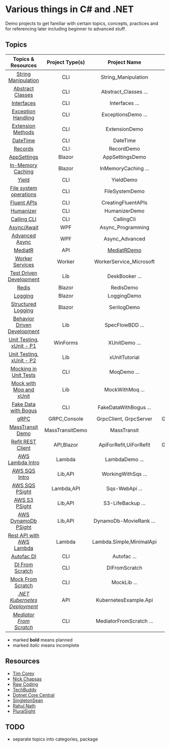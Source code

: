 # Various things in C# and .NET

Demo projects to get familiar with certain topics, concepts, practices and for referencing later including beginner to
advanced stuff.

## Topics

|                                           Topics & Resources                                           | Project Type(s) |                 Project Name                 |           External Libs/Packages           |               
|:------------------------------------------------------------------------------------------------------:|:---------------:|:--------------------------------------------:|:------------------------------------------:|
|                           [String Manipulation](http://youtu.be/ioi__WRETk4)                           |       CLI       |             String_Manipulation              |                    None                    |
|                            [Abstract Classes](http://youtu.be/jRkmPRk5j2E)                             |       CLI       |             Abstract_Classes ...             |                    None                    |
|                               [Interfaces](http://youtu.be/A7qwuFnyIpM)                                |       CLI       |                Interfaces ...                |                    None                    |
|                           [Exception Handling](http://youtu.be/LSkbnpjCEkk)                            |       CLI       |              ExceptionsDemo ...              |                    None                    |
|                            [Extension Methods](http://youtu.be/C_1DzspLy4Y)                            |       CLI       |                ExtensionDemo                 |                    None                    |
|                                [DateTime](http://youtu.be/9kEURoqHKZ0)                                 |       CLI       |                   DateTime                   |                    None                    |
|                                 [Records](http://youtu.be/9Byvwa9yF-I)                                 |       CLI       |                  RecordDemo                  |                    None                    |
|                               [AppSettings](http://youtu.be/_2_qksdQKCE)                               |     Blazor      |               AppSettingsDemo                |                    None                    |
|                            [In-Memory Caching](http://youtu.be/2jj2wH60QuE)                            |     Blazor      |             InMemoryCaching ...              |    Microsoft.Extensions.Caching.Memory     |
|                                  [Yield](http://youtu.be/AAz8q6dOCYk)                                  |       CLI       |                  YieldDemo                   |                    None                    |
|                         [File system operations](http://youtu.be/9mUuJIKq40M)                          |       CLI       |                FileSystemDemo                |                    None                    |
|                               [Fluent APIs](http://youtu.be/1JAdZul-aRQ)                               |       CLI       |              CreatingFluentAPIs              |                    None                    |
|                               [Humanizer]( http://youtu.be/bLKXqJwRNSY)                                |       CLI       |                HumanizerDemo                 |               Humanizer.Core               |
|                               [Calling CLI](http://youtu.be/WrSZrGoPYyc)                               |       CLI       |                  CallingCli                  |                  CliWrap                   |
|                               [Async/Await](http://youtu.be/2moh18sh5p4)                               |       WPF       |              Async_Programming               |                    None                    |
|                             [Advanced Async](http://youtu.be/ZTKGRJy5P2M)                              |       WPF       |                Async_Advanced                |                    None                    |
|                                 [MediatR](http://youtu.be/yozD5Tnd8nw)                                 |       API       | [MediatRDemo](MediatRDemo_Library/README.MD) |                  MediatR                   |
|                             [Worker Services](http://youtu.be/PzrTiz_NRKA)                             |     Worker      |           WorkerService_Microsoft            |                  Serilog                   |
|        [Test Driven Development](http://pluralsight.com/courses/csharp-test-driven-development)        |       Lib       |                DeskBooker ...                |                   XUnit                    |
|                                  [Redis](http://youtu.be/UrQWii_kfIE)                                  |     Blazor      |                  RedisDemo                   |                   Redis                    |
|                                 [Logging](http://youtu.be/oXNslgIXIbQ)                                 |     Blazor      |                 LoggingDemo                  |                    None                    |
|                           [Structured Logging](http://youtu.be/_iryZxv8Rxw)                            |     Blazor      |                 SerilogDemo                  |                Serilog, Seq                |
|                       [Behavior Driven Development](http://youtu.be/EEeVU0z26u0)                       |       Lib       |               SpecFlowBDD ...                |     SpecFlow,FluentAssertions,Test.Sdk     |
|                        [Unit Testing, xUnit - P1](http://youtu.be/ub3P8c87cwk)                         |    WinForms     |                XUnitDemo ...                 |                   xUnit                    |
|                        [Unit Testing, xUnit - P2](http://youtu.be/2Wp8en1I9oQ)                         |       Lib       |                xUnitTutorial                 |                   xUnit                    |
|                          [Mocking in Unit Tests](http://youtu.be/DwbYxP-etMY)                          |       CLI       |                 MoqDemo ...                  |                 Moq, xUnit                 |
|              [Mock with Moq and xUnit](http://pluralsight.com/courses/mocking-moq-xunit)               |       Lib       |               MockWithMoq ...                |                 Moq, xUnit                 |
|                          [Fake Data with Bogus](http://youtu.be/T9pwE1GAr_U)                           |       CLI       |            FakeDataWithBogus ...             |                   Bogus                    |
|                                  [gRPC](http://youtu.be/QyxCX2GYHxk)                                   |  GRPC,Console   |            GrpcClient, GrpcServer            | Google.Protobuf,Grpc.Net.Client,Grpc.Tools |
|                  [MassTransit Demo](https://youtu.be/4FFYefcx4Bg?si=ySCx_cx9tLtHEVbm)                  | MassTransitDemo |                 MassTransit                  |                                            |
|                            [Refit REST Client](http://youtu.be/HH8drNbai8w)                            |   API,Blazor    |            ApiForRefit,UiForRefit            | Google.Protobuf,Grpc.Net.Client,Grpc.Tools |
|                            [AWS Lambda Intro](http://youtu.be/GZ8_anxgpK8)                             |     Lambda      |                LambdaDemo ...                |                    None                    |
|                              [AWS SQS Intro](http://youtu.be/7OfUi3h-wmM)                              |     Lib,API     |              WorkingWithSqs ...              |                 AWSSDK.SQS                 |
|              [AWS SQS PSight](http://pluralsight.com/courses/message-queuing-amazon-sqs)               |   Lambda,API    |                Sqs-WebApi ...                |                 AWSSDK...                  |
|                [AWS S3 PSight](http://pluralsight.com/courses/aws-dotnet-core-using-s3)                |     Lib,API     |              S3-LifeBackup ...               |               AWSSDK.S3 ...                |
| [AWS DynamoDb PSight](http://pluralsight.com/courses/aws-dotnet-core-developing-applications-dynamodb) |     Lib,API     |            DynamoDb-MovieRank ...            |           AWSSDK.DynamoDBv2 ...            |
|                        [Rest API with AWS Lambda](http://youtu.be/rImaNyfKhZk)                         |     Lambda      |           Lambda.Simple,MinimalApi           |                    None                    |
|                               [Autofac DI](http://youtu.be/mCUNrRtVVWY)                                |       CLI       |                 Autofac ...                  |                  Autofac                   |
|                             [DI From Scratch](http://youtu.be/NSVZa4JuTl8)                             |       CLI       |                DIFromScratch                 |                    None                    |
|                            [Mock From Scratch](http://youtu.be/9kEURoqHKZ0)                            |       CLI       |                 MockLib ...                  |       Microsoft.CodeAnalysis.CSharp        |
|                      [_.NET Kubernetes Deployment_](http://youtu.be/cNlxPKy_NPA)                       |       API       |            KubernetesExample.Api             |                    None                    |
|                        [_Mediator From Scratch_ ](http://youtu.be/4e83trumwcM)                         |       CLI       |           MediatorFromScratch ...            |                    None                    |

* marked **bold** means planned
* marked _italic_ means incomplete

## Resources

- [Tim Corey](http://youtube.com/user/IAmTimCorey)
- [Nick Chapsas](http://youtube.com/c/Elfocrash)
- [Raw Coding](http://youtube.com/c/RawCoding)
- [TechBuddy](http://youtube.com/c/TechBuddyTR)
- [Dotnet Core Central](http://youtube.com/c/DotNetCoreCentral)
- [SingletonSean](http://youtube.com/c/SingletonSean)
- [Rahul Nath](http://youtube.com/c/RahulNath)
- [PluralSight](http://pluralsight.com)

## TODO

- separate topics into categories, package